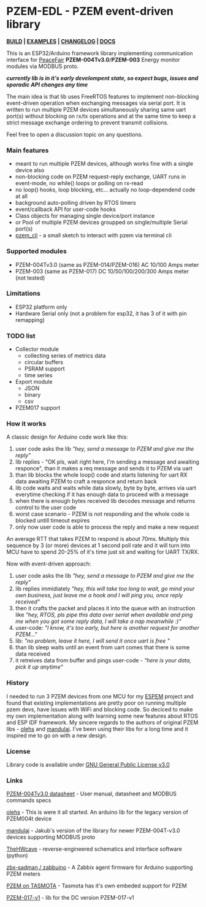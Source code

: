 PZEM-EDL - PZEM event-driven library
======

__[BUILD](/docs/BUILD.md) | [EXAMPLES](/examples/README.md) | [CHANGELOG](/CHANGELOG.md) | [DOCS](/docs/README.md)__


This is an ESP32/Arduino framework library implementing communication interface for [PeaceFair](https://peacefair.aliexpress.com/store/1773456) **PZEM-004Tv3.0**/**PZEM-003** Energy monitor modules via MODBUS proto.

**_currently lib is in it's early develompent state, so expect bugs, issues and sporadic API changes any time_**

The main idea is that lib uses FreeRTOS features to implement non-blocking event-driven operation when exchanging messages via serial port. It is written to run multiple PZEM devices simultaneously sharing same uart port(s) without blocking on rx/tx operations and at the same time to keep a strict message exchange ordering to prevent transmit collisions.

Feel free to open a discussion topic on any questions.

### Main features
 * meant to run multiple PZEM devices, although works fine with a single device also
 * non-blocking code on PZEM request-reply exchange, UART runs in event-mode, no while() loops or polling on rx-read
 * no loop() hooks, loop blocking, etc... actually no loop-dependend code at all
 * background auto-polling driven by RTOS timers
 * event/callback API for user-code hooks
 * Class objects for managing single device/port instance
 * or Pool of multiple PZEM devices groupped on single/multiple Serial port(s)
 * [pzem_cli](/examples/pzem_cli) - a small sketch to interact with pzem via terminal cli


### Supported modules
 - PZEM-004Tv3.0 (same as PZEM-014/PZEM-016) AC 10/100 Amps meter
 - PZEM-003 (same as PZEM-017) DC 10/50/100/200/300 Amps meter (not tested)


### Limitations
 * ESP32 platform only
 * Hardware Serial only (not a problem for esp32, it has 3 of it with pin remapping)

### TODO list
 * Collector module
    * collecting series of metrics data
    * circular buffers
    * PSRAM support
    * time series
 * Export module
    * JSON
    * binary
    * csv
 * PZEM017 support


### How it works
A classic design for Arduino code work like this:
 1) user code asks the lib _"hey, send a message to PZEM and give me the reply"_
 2) lib replies - "OK pls, wait right here, I'm sending a message and awaiting responce", than it makes a req message and sends it to PZEM via uart
 3) than lib blocks the whole loop() code and starts listening for uart RX data awaiting PZEM to craft a responce and return back
 4) lib code waits and waits while data slowly, byte by byte, arrives via uart everytime checking if it has enough data to proceed with a message
 5) when there is enough bytes received lib decodes message and returns control to the user code
 6) worst case scenario - PZEM is not responding and the whole code is blocked untill timeout expires
 7) only now user code is able to process the reply and make a new request

An average RTT that takes PZEM to respond is about 70ms. Multiply this sequence by 3 (or more) devices at 1 second poll rate and it will turn into MCU have to spend 20-25% of it's time just sit and waiting for UART TX/RX.

Now with event-driven approach:
1) user code asks the lib _"hey, send a message to PZEM and give me the reply"_
2) lib replies immidiately _"hey, this will take too long to wait, go mind your own business, just leave me a hook and I will ping you, once reply received"_
3) then it crafts the packet and places it into the queue with an instruction like _"hey, RTOS, pls pipe this data over serial when available and ping me when you got some reply data, I will take a nap meanwhile :)"_
4) user-code: _"I know, it's too early, but here is another request for another PZEM..."_
5) lib: _"no problem, leave it here, I will send it once uart is free "_
5) than lib sleep waits until an event from uart comes that there is some data received
6) it retreives data from buffer and pings user-code - _"here is your data, pick it up anytime"_


### History
I needed to run 3 PZEM devices from one MCU for my [ESPEM](https://github.com/vortigont/espem) project and found that existing implementations are pretty poor on running multiple pzem devs, have issues with WiFi and blocking code. So deciced to make my own implementation along with learning some new features about RTOS and ESP IDF framework.
My sincere regards to the authors of original PZEM libs - [olehs](https://github.com/olehs/PZEM004T) and [mandulaj](https://github.com/mandulaj/PZEM-004T-v30). I've been using their libs for a long time and it inspired me to go on with a new design.

### License
Library code is available under [GNU General Public License v3.0](LICENSE)

### Links
[PZEM-004Tv3.0 datasheet](/docs/PZEM-004T-V3.0-Datasheet-User-Manual.pdf) - User manual, datasheet and MODBUS commands specs

[olehs](https://github.com/olehs/PZEM004T) - This is were it all started. An arduino lib for the legacy version of PZEM004t device

[mandulaj](https://github.com/mandulaj/PZEM-004T-v30) - Jakub's version of the library for newer PZEM-004T-v3.0 devices supporting MODBUS proto

[TheHWcave](https://github.com/TheHWcave/Peacefair-PZEM-004T-) - reverse-engineered schematics and interface software (python)

[zbx-sadman / zabbuino](https://github.com/zbx-sadman/zabbuino) - A Zabbix agent firmware for Arduino supporting PZEM meters

[PZEM on TASMOTA](https://tasmota.github.io/docs/PZEM-0XX/) - Tasmota has it's own embeded support for PZEM

[PZEM-017-v1](https://github.com/maxzerker/PZEM-017-v1) - lib for the DC version PZEM-017-v1